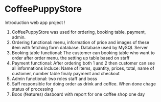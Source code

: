 # CoffeePuppyStore
Introduction web app project !
1) CoffeePuppyStore was used for ordering, booking table, payment, admin.
2) Ordering functional: menu, information of price and images of these item with fetching form database. Database used by MySQL Server
3) Booking table functional: The customer can booking table who want to order after order menu. the setting up table based on staff
4) Payment functional: After ordering both 1 and 2 then customer can see all informations incluce: Name of items, quantity, prices, total, name of customer, number table finaly payment and checkout
5) Admin functional: two roles staff and boss
6) Saff responsible for doing order as drink and coffee. When done chage status of processing
7) Boos (features) dasboard with report for one coffee shop one day
